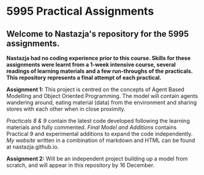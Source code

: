 # 5995 Practical Assignments
## Welcome to Nastazja's repository for the 5995 assignments. 

**Nastazja had no coding experience prior to this course. Skills for these assignments were learnt from a 1-week intensive course, several readings of learning materials and a few run-throughs of the practicals. This repository represents a final attempt of each practical.**

**Assignment 1:** This project is centred on the concepts of Agent Based Modelling and Object Oriented Programming. The model will contain agents wandering around, eating material (data) from the environment and sharing stores with each other when in close proximity.

*Practicals 8 & 9* contain the latest code developed following the learning materials and fully commented. 
*Final Model and Additions* contains Practical 9 and experimental additions to expand the code independently.
*My website* written in a combination of markdown and HTML can be found at nastazja.github.io. 

**Assignment 2:** Will be an independent project building up a model from scratch, and will appear in this repository by 16 December.
